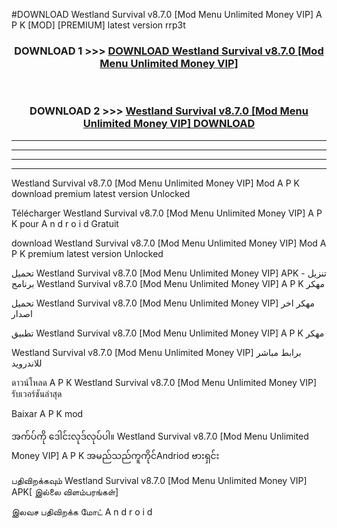 #DOWNLOAD Westland Survival v8.7.0  [Mod Menu Unlimited Money VIP] A P K [MOD] [PREMIUM] latest version rrp3t



<div align="center">

<h3>DOWNLOAD 1 >>> <a href="https://teeasianyam.web.app?sq=Westland Survival v8.7.0  [Mod Menu Unlimited Money VIP]">DOWNLOAD Westland Survival v8.7.0  [Mod Menu Unlimited Money VIP] </a></h3><br>

<h3>DOWNLOAD 2 >>> <a href="https://teeasianyam.web.app?sq=Westland Survival v8.7.0  [Mod Menu Unlimited Money VIP] ">Westland Survival v8.7.0  [Mod Menu Unlimited Money VIP]  DOWNLOAD </a></h3>

</div>


----------------------------------------------------------

----------------------------------------------------------

----------------------------------------------------------

----------------------------------------------------------


Westland Survival v8.7.0  [Mod Menu Unlimited Money VIP]  Mod A P K download premium latest version Unlocked

Télécharger Westland Survival v8.7.0  [Mod Menu Unlimited Money VIP]  A P K pour A n d r o i d Gratuit

download Westland Survival v8.7.0  [Mod Menu Unlimited Money VIP]  Mod A P K premium latest version Unlocked

تحميل Westland Survival v8.7.0  [Mod Menu Unlimited Money VIP]  APK - تنزيل برنامج Westland Survival v8.7.0  [Mod Menu Unlimited Money VIP]  A P K مهكر

تحميل Westland Survival v8.7.0  [Mod Menu Unlimited Money VIP]  مهكر اخر اصدار

تطبيق Westland Survival v8.7.0  [Mod Menu Unlimited Money VIP]  A P K مهكر

Westland Survival v8.7.0  [Mod Menu Unlimited Money VIP]  برابط مباشر للاندرويد

ดาวน์โหลด A P K Westland Survival v8.7.0  [Mod Menu Unlimited Money VIP]  รับเวอร์ชันล่าสุด

Baixar A P K mod

အက်ပ်ကို ဒေါင်းလုဒ်လုပ်ပါ။ Westland Survival v8.7.0  [Mod Menu Unlimited Money VIP]  A P K အမည်သည်ကူကိုင်Andriod ဗားရှင်း

பதிவிறக்கவும் Westland Survival v8.7.0  [Mod Menu Unlimited Money VIP]  APK[ இல்லை விளம்பரங்கள்] 
 
இலவச பதிவிறக்க மோட் A n d r o i d



